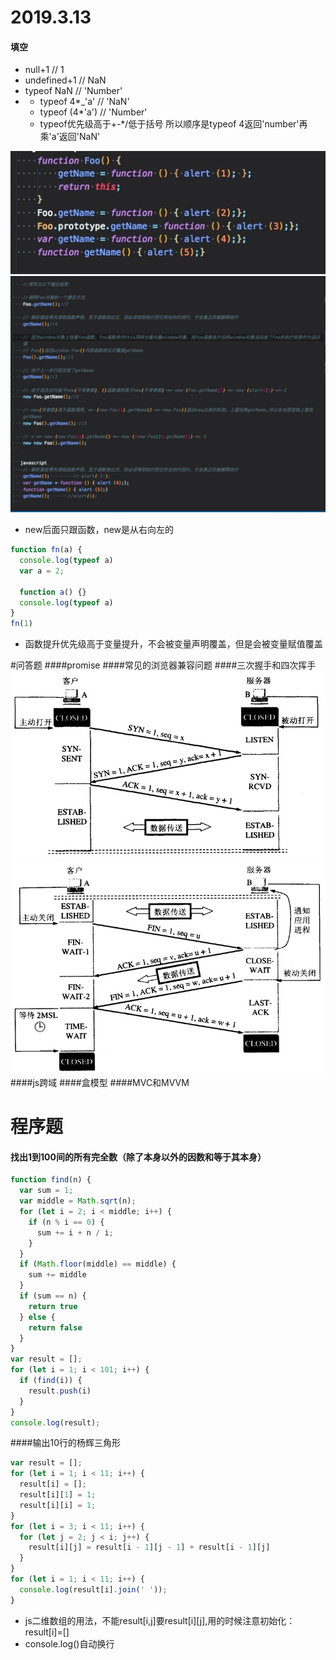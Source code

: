 # 2019.3.13

#### 填空

* null+1 // 1  
* undefined+1    // NaN  
* typeof NaN     // 'Number'  
* * typeof 4\*\_'a'     // 'NaN'
  * typeof \(4\*'a'\)  // 'Number'
  * typeof优先级高于+-\*/低于括号  所以顺序是typeof 4返回'number'再乘'a'返回'NaN'

![](/assets/西山居1.jpg)  
![](/assets/西山居2.jpg)

* new后面只跟函数，new是从右向左的

```js
function fn(a) {
  console.log(typeof a)
  var a = 2;

  function a() {}
  console.log(typeof a)
}
fn(1)
```

* 函数提升优先级高于变量提升，不会被变量声明覆盖，但是会被变量赋值覆盖

#问答题
####promise
####常见的浏览器兼容问题
####三次握手和四次挥手
![](/assets/三次握手.jpg)
![](/assets/四次挥手.jpg)
####js跨域
####盒模型
####MVC和MVVM

# 程序题

#### 找出1到100间的所有完全数（除了本身以外的因数和等于其本身）

```js
function find(n) {
  var sum = 1;
  var middle = Math.sqrt(n);
  for (let i = 2; i < middle; i++) {
    if (n % i == 0) {
      sum += i + n / i;
    }
  }
  if (Math.floor(middle) == middle) {
    sum += middle
  }
  if (sum == n) {
    return true
  } else {
    return false
  }
}
var result = [];
for (let i = 1; i < 101; i++) {
  if (find(i)) {
    result.push(i)
  }
}
console.log(result);
```

####输出10行的杨辉三角形
```js
var result = [];
for (let i = 1; i < 11; i++) {
  result[i] = [];
  result[i][1] = 1;
  result[i][i] = 1;
}
for (let i = 3; i < 11; i++) {
  for (let j = 2; j < i; j++) {
    result[i][j] = result[i - 1][j - 1] + result[i - 1][j]
  }
}
for (let i = 1; i < 11; i++) {
  console.log(result[i].join(' '));
}
```

* js二维数组的用法，不能result[i,j]要result[i][j],用的时候注意初始化：result[i]=[]
* console.log()自动换行
